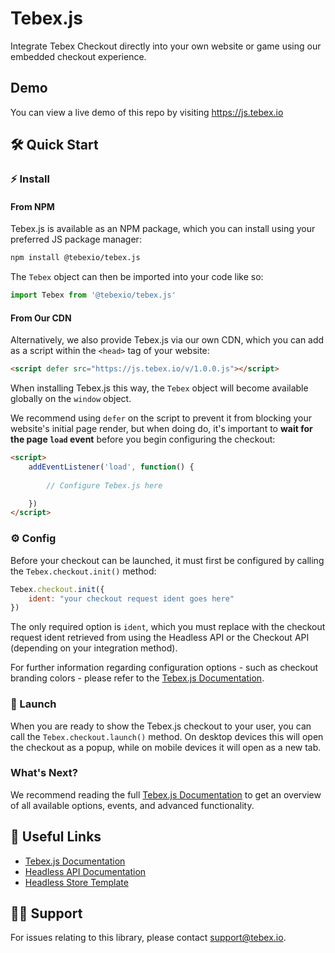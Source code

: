 # Tebex.js

Integrate Tebex Checkout directly into your own website or game using our embedded checkout experience.

## Demo

You can view a live demo of this repo by visiting https://js.tebex.io

## 🛠️ Quick Start

### ⚡ Install

#### From NPM

Tebex.js is available as an NPM package, which you can install using your preferred JS package manager:

```sh
npm install @tebexio/tebex.js
```

The `Tebex` object can then be imported into your code like so:

```js
import Tebex from '@tebexio/tebex.js'
```

#### From Our CDN

Alternatively, we also provide Tebex.js via our own CDN, which you can add as a script within the `<head>` tag of your website:

```html
<script defer src="https://js.tebex.io/v/1.0.0.js"></script>
```

When installing Tebex.js this way, the `Tebex` object will become available globally on the `window` object.

We recommend using `defer` on the script to prevent it from blocking your website's initial page render, but when doing do, it's important to **wait for the page `load` event** before you begin configuring the checkout:

```html
<script>
    addEventListener('load', function() {
        
        // Configure Tebex.js here

    })
</script>
```

### ⚙️ Config

Before your checkout can be launched, it must first be configured by calling the ```Tebex.checkout.init()``` method:

```js
Tebex.checkout.init({
    ident: "your checkout request ident goes here"
})
```

The only required option is `ident`, which you must replace with the checkout request ident retrieved from using the Headless API or the Checkout API (depending on your integration method).

For further information regarding configuration options - such as checkout branding colors - please refer to the [Tebex.js Documentation](https://docs.tebex.io/developers/tebex.js).

### 🚀 Launch

When you are ready to show the Tebex.js checkout to your user, you can call the `Tebex.checkout.launch()` method. On desktop devices this will open the checkout as a popup, while on mobile devices it will open as a new tab.

### What's Next?

We recommend reading the full [Tebex.js Documentation](https://docs.tebex.io/developers/tebex.js) to get an overview of all available options, events, and advanced functionality.

## 🔗 Useful Links

- [Tebex.js Documentation](https://docs.tebex.io/developers/tebex.js)
- [Headless API Documentation](https://docs.tebex.io/developers/headless-api/overview)
- [Headless Store Template](https://github.com/tebexio/Headless-Template)

## 🙋‍♂️ Support

For issues relating to this library, please contact [support@tebex.io](mailto:support@tebex.io).